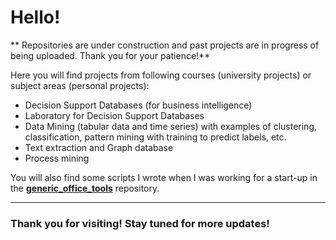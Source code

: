 # Hello!

** Repositories are under construction and past projects are in progress of being uploaded. Thank you for your patience!**

Here you will find projects from following courses (university projects) or subject areas (personal projects):

- Decision Support Databases (for business intelligence)
- Laboratory for Decision Support Databases
- Data Mining (tabular data and time series) with examples of clustering, classification, pattern mining with training to predict labels, etc.
- Text extraction and Graph database
- Process mining


You will also find some scripts I wrote when I was working for a start-up in the **[generic_office_tools](https://github.com/nawunipi/generic_office_tools)** repository.

---

### Thank you for visiting! Stay tuned for more updates!
